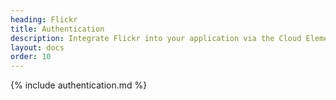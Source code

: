 ```yaml
---
heading: Flickr
title: Authentication
description: Integrate Flickr into your application via the Cloud Elements APIs.
layout: docs
order: 10
---
```


{% include authentication.md %}

